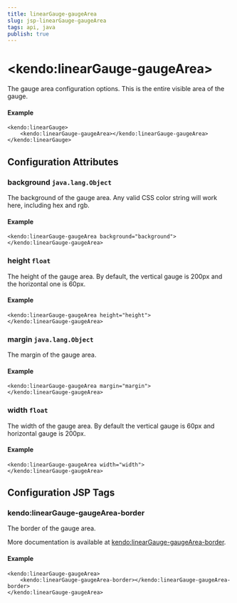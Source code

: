 ```yaml
---
title: linearGauge-gaugeArea
slug: jsp-linearGauge-gaugeArea
tags: api, java
publish: true
---
```


# \<kendo:linearGauge-gaugeArea\>

The gauge area configuration options.
This is the entire visible area of the gauge.

#### Example
    <kendo:linearGauge>
        <kendo:linearGauge-gaugeArea></kendo:linearGauge-gaugeArea>
    </kendo:linearGauge>

## Configuration Attributes

### background `java.lang.Object`

The background of the gauge area.
Any valid CSS color string will work here, including hex and rgb.

#### Example
    <kendo:linearGauge-gaugeArea background="background">
    </kendo:linearGauge-gaugeArea>

### height `float`

The height of the gauge area.  By default, the vertical gauge is 200px and
the horizontal one is 60px.

#### Example
    <kendo:linearGauge-gaugeArea height="height">
    </kendo:linearGauge-gaugeArea>

### margin `java.lang.Object`

The margin of the gauge area.

#### Example
    <kendo:linearGauge-gaugeArea margin="margin">
    </kendo:linearGauge-gaugeArea>

### width `float`

The width of the gauge area.  By default the vertical gauge is 60px and
horizontal gauge is 200px.

#### Example
    <kendo:linearGauge-gaugeArea width="width">
    </kendo:linearGauge-gaugeArea>


##  Configuration JSP Tags

### kendo:linearGauge-gaugeArea-border

The border of the gauge area.

More documentation is available at [kendo:linearGauge-gaugeArea-border](/kendo-ui/api/wrappers/jsp/lineargauge/gaugearea-border).

#### Example

    <kendo:linearGauge-gaugeArea>
        <kendo:linearGauge-gaugeArea-border></kendo:linearGauge-gaugeArea-border>
    </kendo:linearGauge-gaugeArea>

